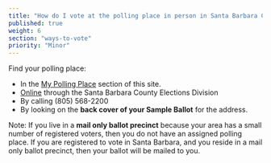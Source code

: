 ```yaml
---
title: "How do I vote at the polling place in person in Santa Barbara County?"
published: true
weight: 6
section: "ways-to-vote"
priority: "Minor"
---
```


Find your polling place:  
- In the [My Polling Place](#section-my-polling-place) section of this site.  
- [Online](http://www.sbcassessor.com/Elections/NoActiveElection_Msg.htm) through the Santa Barbara County Elections Division  
- By calling (805) 568-2200  
- By looking on the **back cover of your Sample Ballot** for the address.  

Note: If you live in a **mail only ballot precinct** because your area has a small number of registered voters, then you do not have an assigned polling place. If you are registered to vote in Santa Barbara, and you reside in a mail only ballot precinct, then your ballot will be mailed to you.  
